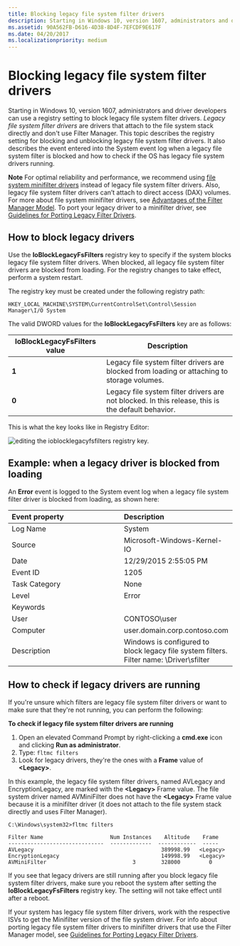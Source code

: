 ```yaml
---
title: Blocking legacy file system filter drivers
description: Starting in Windows 10, version 1607, administrators and driver developers can use a registry setting to block legacy file system filter drivers.
ms.assetid: 90A562FB-D616-4D38-8D4F-7EFCDF9E617F
ms.date: 04/20/2017
ms.localizationpriority: medium
---
```


# Blocking legacy file system filter drivers

Starting in Windows 10, version 1607, administrators and driver developers can use a registry setting to block legacy file system filter drivers. *Legacy file system filter drivers* are drivers that attach to the file system stack directly and don't use Filter Manager. This topic describes the registry setting for blocking and unblocking legacy file system filter drivers. It also describes the event entered into the System event log when a legacy file system filter is blocked and how to check if the OS has legacy file system drivers running.

<div class="alert">
<strong>Note</strong>   For optimal reliability and performance, we recommend using <a href="filter-manager-and-minifilter-driver-architecture.md" data-raw-source="[file system minifilter drivers](filter-manager-and-minifilter-driver-architecture.md)">file system minifilter drivers</a> instead of legacy file system filter drivers. Also, legacy file system filter drivers can’t attach to direct access (DAX) volumes. For more about file system minifilter drivers, see <a href="advantages-of-the-filter-manager-model.md" data-raw-source="[Advantages of the Filter Manager Model](advantages-of-the-filter-manager-model.md)">Advantages of the Filter Manager Model</a>. To port your legacy driver to a minifilter driver, see <a href="guidelines-for-porting-legacy-filter-drivers.md" data-raw-source="[Guidelines for Porting Legacy Filter Drivers](guidelines-for-porting-legacy-filter-drivers.md)">Guidelines for Porting Legacy Filter Drivers</a>.
</div>
 

## <span id="How_to_block_legacy_drivers"></span><span id="how_to_block_legacy_drivers"></span><span id="HOW_TO_BLOCK_LEGACY_DRIVERS"></span>How to block legacy drivers


Use the **IoBlockLegacyFsFilters** registry key to specify if the system blocks legacy file system filter drivers. When blocked, all legacy file system filter drivers are blocked from loading. For the registry changes to take effect, perform a system restart.

The registry key must be created under the following registry path:

``` syntax
HKEY_LOCAL_MACHINE\SYSTEM\CurrentControlSet\Control\Session Manager\I/O System
```

The valid DWORD values for the **IoBlockLegacyFsFilters** key are as follows:

| **IoBlockLegacyFsFilters** value | Description                                                                                       |
|----------------------------------|---------------------------------------------------------------------------------------------------|
| **1**                            | Legacy file system filter drivers are blocked from loading or attaching to storage volumes.       |
| **0**                            | Legacy file system filter drivers are not blocked. In this release, this is the default behavior. |

 

This is what the key looks like in Registry Editor:

![editing the ioblocklegacyfsfilters registry key.](images/ioblockregkey.png)

## <span id="Example__when__a_legacy_driver_is_blocked_from_loading"></span><span id="example__when__a_legacy_driver_is_blocked_from_loading"></span><span id="EXAMPLE__WHEN__A_LEGACY_DRIVER_IS_BLOCKED_FROM_LOADING"></span>Example: when a legacy driver is blocked from loading


An **Error** event is logged to the System event log when a legacy file system filter driver is blocked from loading, as shown here:

<table>
<colgroup>
<col width="50%" />
<col width="50%" />
</colgroup>
<thead>
<tr class="header">
<th align="left">Event property</th>
<th align="left">Description</th>
</tr>
</thead>
<tbody>
<tr class="odd">
<td align="left">Log Name</td>
<td align="left">System</td>
</tr>
<tr class="even">
<td align="left">Source</td>
<td align="left">Microsoft-Windows-Kernel-IO</td>
</tr>
<tr class="odd">
<td align="left">Date</td>
<td align="left">12/29/2015 2:55:05 PM</td>
</tr>
<tr class="even">
<td align="left">Event ID</td>
<td align="left">1205</td>
</tr>
<tr class="odd">
<td align="left">Task Category</td>
<td align="left">None</td>
</tr>
<tr class="even">
<td align="left">Level</td>
<td align="left">Error</td>
</tr>
<tr class="odd">
<td align="left">Keywords</td>
<td align="left"></td>
</tr>
<tr class="even">
<td align="left">User</td>
<td align="left">CONTOSO\user</td>
</tr>
<tr class="odd">
<td align="left">Computer</td>
<td align="left">user.domain.corp.contoso.com</td>
</tr>
<tr class="even">
<td align="left">Description</td>
<td align="left">Windows is configured to block legacy file system filters. Filter name: \Driver\sfilter</td>
</tr>
</tbody>
</table>

 

## <span id="How_to_check_if_legacy_drivers_are_running"></span><span id="how_to_check_if_legacy_drivers_are_running"></span><span id="HOW_TO_CHECK_IF_LEGACY_DRIVERS_ARE_RUNNING"></span>How to check if legacy drivers are running


If you're unsure which filters are legacy file system filter drivers or want to make sure that they're not running, you can perform the following:

**To check if legacy file system filter drivers are running**

1.  Open an elevated Command Prompt by right-clicking a **cmd.exe** icon and clicking **Run as administrator**.
2.  Type: `fltmc filters`
3.  Look for legacy drivers, they're the ones with a **Frame** value of **&lt;Legacy&gt;**.

In this example, the legacy file system filter drivers, named AVLegacy and EncryptionLegacy, are marked with the **&lt;Legacy&gt;** Frame value. The file system driver named AVMiniFilter does not have the **&lt;Legacy&gt;** Frame value because it is a minifilter driver (it does not attach to the file system stack directly and uses Filter Manager).

``` syntax
C:\Windows\system32>fltmc filters
 
Filter Name                     Num Instances    Altitude    Frame
------------------------------  -------------  ------------  -----
AVLegacy                                        389998.99   <Legacy>
EncryptionLegacy                                149998.99   <Legacy>
AVMiniFilter                           3        328000         0
```

If you see that legacy drivers are still running after you block legacy file system filter drivers, make sure you reboot the system after setting the **IoBlockLegacyFsFilters** registry key. The setting will not take effect until after a reboot.

If your system has legacy file system filter drivers, work with the respective ISVs to get the Minifilter version of the file system driver. For info about porting legacy file system filter drivers to minifilter drivers that use the Filter Manager model, see [Guidelines for Porting Legacy Filter Drivers](guidelines-for-porting-legacy-filter-drivers.md).

 

 




